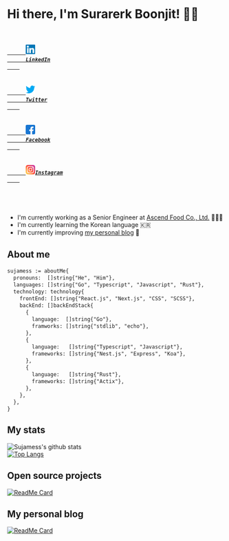 # Hi there, I'm Surarerk Boonjit! 👋🏻

<h5 align="left">
  <code>
    <a href="https://www.linkedin.com/in/surarerk-boonjit/" title="LinkedIn Profile">
      <img width="22" src="https://github.com/sujamess/sujamess/blob/master/resources/linkedin.svg">
      LinkedIn
    </a>
  </code>
  <code>
    <a href="https://www.twitter.com/syujamess" title="HackerRank Profile">
      <img width="22" src="https://github.com/sujamess/sujamess/blob/master/resources/twitter.svg">
      Twitter
    </a>
  </code>
  <code>
    <a href="https://www.facebook.com/sujamess" title="Stack Overflow Profile">
      <img width="22" src="https://github.com/sujamess/sujamess/blob/master/resources/facebook.svg">
      Facebook
    </a>
  </code>
  <code>
    <a href="https://www.instagram.com/s6k.j" title="Instagram Profile">
      <img width="22" src="https://github.com/sujamess/sujamess/blob/master/resources/instagram.svg">Instagram
    </a>
  </code>
</h5>

<br />

- I'm currently working as a Senior Engineer at [Ascend Food Co., Ltd.](https://www.ascendcorp.com/) 👨🏻‍💻
- I'm currently learning the Korean language 🇰🇷
- I'm currently improving [my personal blog](https://blog.sujamess.vercel.app) 🧐

## About me
``` golang
sujamess := aboutMe{
  pronouns:  []string{"He", "Him"},
  languages: []string{"Go", "Typescript", "Javascript", "Rust"},
  technology: technology{
    frontEnd: []string{"React.js", "Next.js", "CSS", "SCSS"},
    backEnd: []backEndStack{
      {
        language:  []string{"Go"},
        framworks: []string{"stdlib", "echo"},
      },
      {
        language:   []string{"Typescript", "Javascript"},
        frameworks: []string{"Nest.js", "Express", "Koa"},
      },
      {
        language:   []string{"Rust"},
        frameworks: []string{"Actix"},
      },
    },
  },
}
```

## My stats

![Sujamess's github stats](https://github-readme-stats.vercel.app/api?username=sujamess&&hide=contribs,issues&include_all_commits=true&count_private=true)
<br />
[![Top Langs](https://github-readme-stats.vercel.app/api/top-langs/?username=sujamess)](https://github.com/sujamess/sujamess)

## Open source projects

[![ReadMe Card](https://github-readme-stats.vercel.app/api/pin/?username=sujamess&repo=number-to-words&show_owner=true)](https://github.com/sujamess/number-to-words)

## My personal blog

[![ReadMe Card](https://github-readme-stats.vercel.app/api/pin/?username=sujamess&repo=blog&show_owner=true)](https://github.com/sujamess/number-to-words)